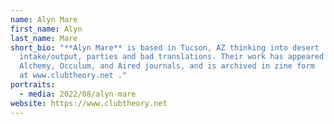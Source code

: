 ```yaml
---
name: Alyn Mare
first_name: Alyn
last_name: Mare
short_bio: "**Alyn Mare** is based in Tucson, AZ thinking into desert
  intake/output, parties and bad translations. Their work has appeared in
  Alchemy, Occulum, and Aired journals, and is archived in zine form
  at www.clubtheory.net ."
portraits:
  - media: 2022/08/alyn-mare
website: https://www.clubtheory.net
---
```

